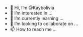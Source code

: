 - 👋 Hi, I’m @Kaybolivia
- 👀 I’m interested in ...
- 🌱 I’m currently learning ...
- 💞️ I’m looking to collaborate on ...
- 📫 How to reach me ...

<!---
Kaybolivia/Kaybolivia is a ✨ special ✨ repository because its `README.md` (this file) appears on your GitHub profile.
You can click the Preview link to take a look at your changes.
--->
